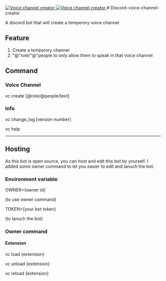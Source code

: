 <a href="https://top.gg/bot/791601658651213824">
    <img src="https://top.gg/api/widget/791601658651213824.svg" alt="Voice channel creator" />
</a>
<a href="https://top.gg/bot/791601658651213824">
    <img src="https://top.gg/api/widget/791601658651213824.svg" alt="Voice channel creator" />
</a>
# Discord-voice-channel-creator

A discord bot that will create a temperory voice channel

## Feature

1. Create a temperory channel
2. "@"role/"@"people to only allow them to speak in that voice channel

## Command

### Voice Channel

vc create [@role/@people/text]

### info

vc change_log [version number]

vc help

---

## Hosting

As this bot is open source, you can host and edit this bot by yourself. I added some owner command to let you easier to edit and lanuch the bot.

### Environment variable

OWNER={owner id}

(to use owner command)

TOKEN={your bot token}

(to lanuch the bot)

### Owner command

#### Extension

vc load {extension}

vc unload {extension}

vc reload {extension}
